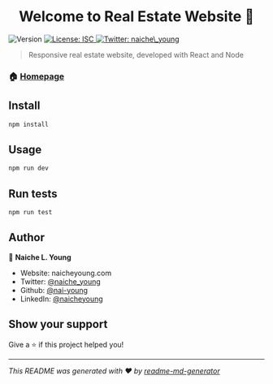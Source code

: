 <h1 align="center">Welcome to Real Estate Website 👋</h1>
<p>
  <img alt="Version" src="https://img.shields.io/badge/version-1.0.0-blue.svg?cacheSeconds=2592000" />
  <a href="#" target="_blank">
    <img alt="License: ISC" src="https://img.shields.io/badge/License-ISC-yellow.svg" />
  </a>
  <a href="https://twitter.com/naiche\_young" target="_blank">
    <img alt="Twitter: naiche\_young" src="https://img.shields.io/twitter/follow/naiche\_young.svg?style=social" />
  </a>
</p>

> Responsive real estate website, developed with React and Node

### 🏠 [Homepage](https://github.com/nai-young/real_estate)

## Install

```sh
npm install
```

## Usage

```sh
npm run dev
```

## Run tests

```sh
npm run test
```

## Author

👤 **Naiche L. Young**

* Website: naicheyoung.com
* Twitter: [@naiche_young](https://twitter.com/naiche_young)
* Github: [@nai-young](https://github.com/nai-young)
* LinkedIn: [@naicheyoung](https://linkedin.com/in/naicheyoung)

## Show your support

Give a ⭐️ if this project helped you!

***
_This README was generated with ❤️ by [readme-md-generator](https://github.com/kefranabg/readme-md-generator)_